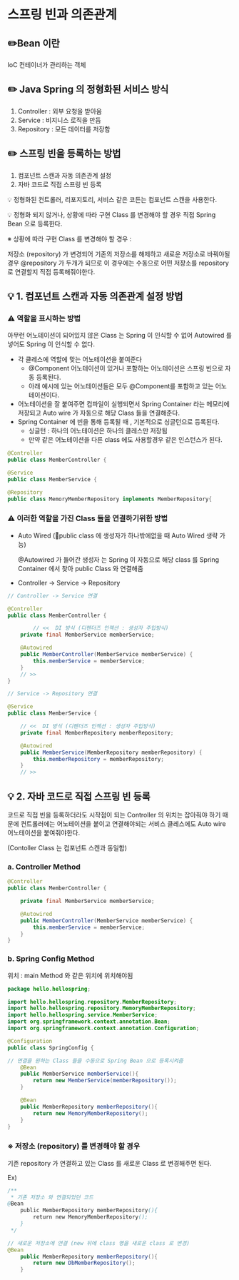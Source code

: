 # 스프링 빈과 의존관계

## ✏️Bean 이란

IoC 컨테이너가 관리하는 객체

## ✏️ Java Spring 의 정형화된 서비스 방식

1. Controller : 외부 요청을 받아옴
2. Service : 비지니스 로직을 만듬
3. Repository : 모든 데이터를 저장함

## ✏️ 스프링 빈을 등록하는 방법

1. 컴포넌트 스캔과 자동 의존관계 설정
2. 자바 코드로 직접 스프링 빈 등록

💡 정형화된 컨트롤러, 리포지토리, 서비스 같은 코든는 컴포넌트 스캔을 사용한다.

💡 정형화 되지 않거나, 상황에 따라 구현 Class 를 변경해야 할 경우 직접 Spring Bean 으로 등록한다. 

  ※ 상황에 따라 구현 Class 를 변경해야 할 경우 :

저장소 (repository) 가 변경되어 기존의 저장소를 해제하고 새로운 저장소로 바꿔야될경우 @repository 가 두개가 되므로 이 경우에는 수동으로 어떤 저장소를 repository 로 연결할지 직접 등록해줘야한다.

## 💡 1. 컴포넌트 스캔과 자동 의존관계 설정 방법

### ⚠️ 역할을 표시하는 방법

아무런 어노테이션이 되어있지 않은 Class 는 Spring 이 인식할 수 없어 Autowired 를 넣어도 Spring 이 인식할 수 없다.

- 각 클레스에 역할에 맞는 어노테이션을 붙여준다
    - @Component 어노테이션이 있거나 포함하는 어노테이션은 스프링 빈으로 자동 등록된다.
    - 아래 예시에 있는 어노테이션들은 모두 @Component를 포함하고 있는 어노테이션이다.
- 어노테이션을 잘 붙여주면 컴파일이 실행되면서 Spring Container 라는 메모리에 저장되고 Auto wire 가 자동으로 해당 Class 들을 연결해준다.
- Spring Container 에 빈을 통해 등록될 때 , 기본적으로 싱글턴으로 등록된다.
    - 싱글턴 : 하나의 어노테이션은 하나의 클레스만 저장됨
    - 만약 같은 어노테이션을 다른 class 에도 사용할경우 같은 인스턴스가 된다.

```java
@Controller
public class MemberController {
```

```java
@Service
public class MemberService {
```

```java
@Repository
public class MemoryMemberRepository implements MemberRepository{
```

  

### ⚠️ 이러한 역할을 가진 Class 들을 연결하기위한 방법

- Auto Wired (📍public class 에 생성자가 하나밖에없을 때 Auto Wired 생략 가능)
    
    @Autowired 가 들어간 생성자 는 Spring 이 자동으로 해당 class 를 Spring Container 에서 찾아 public Class 와 연결해줌
    
- Controller -> Service -> Repository

```java
// Controller -> Service 연결

@Controller
public class MemberController {

		// <<  DI 방식 (디펜더즈 인젝션 : 생성자 주입방식)
    private final MemberService memberService;

    @Autowired
    public MemberController(MemberService memberService) {
        this.memberService = memberService;
    }
    // >>
}
```

```java
// Service -> Repository 연결

@Service
public class MemberService {

    // <<  DI 방식 (디펜더즈 인젝션 : 생성자 주입방식)
    private final MemberRepository memberRepository;

    @Autowired
    public MemberService(MemberRepository memberRepository) {
        this.memberRepository = memberRepository;
    }
    // >>
```

## 💡 2. 자바 코드로 직접 스프링 빈 등록

코드로 직접 빈을 등록하더라도 시작점이 되는 Controller 의 위치는 잡아줘야 하기 때문에 컨트롤러에는 어노테이션을 붙이고 연결해야되는 서비스 클레스에도 Auto wire 어노테이션을 붙여줘야한다.

(Contoller Class 는 컴포넌트 스켄과 동일함)

### a. Controller Method

```java
@Controller
public class MemberController {

    private final MemberService memberService;

    @Autowired
    public MemberController(MemberService memberService) {
        this.memberService = memberService;
    }
}
```

### b. Spring Config Method

위치 : main Method 와 같은 위치에 위치해야됨

```java
package hello.hellospring;

import hello.hellospring.repository.MemberRepository;
import hello.hellospring.repository.MemoryMemberRepository;
import hello.hellospring.service.MemberService;
import org.springframework.context.annotation.Bean;
import org.springframework.context.annotation.Configuration;

@Configuration
public class SpringConfig {

// 연결을 원하는 Class 들을 수동으로 Spring Bean 으로 등록시켜줌
    @Bean
    public MemberService memberService(){
        return new MemberService(memberRepository());
    }

    @Bean
    public MemberRepository memberRepository(){
        return new MemoryMemberRepository();
    }
}
```

### ※ 저장소 (repository) 를 변경해야 할 경우

기존 repository 가 연결하고 있는 Class 를 새로운 Class 로 변경해주면 된다.

Ex)

```java
/**
 * 기존 저장소 와 연결되었던 코드
@Bean 
    public MemberRepository memberRepository(){
        return new MemoryMemberRepository();
    }
 */

// 새로운 저장소에 연결 (new 뒤에 class 명을 새로운 class 로 변경)
@Bean
    public MemberRepository memberRepository(){
        return new DbMemberRepository();
    }
```
